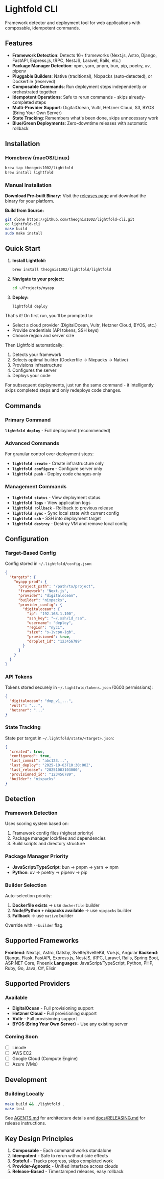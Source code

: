 # Lightfold CLI

Framework detector and deployment tool for web applications with composable, idempotent commands.

## Features

- **Framework Detection**: Detects 16+ frameworks (Next.js, Astro, Django, FastAPI, Express.js, tRPC, NestJS, Laravel, Rails, etc.)
- **Package Manager Detection**: npm, yarn, pnpm, bun, pip, poetry, uv, pipenv
- **Pluggable Builders**: Native (traditional), Nixpacks (auto-detected), or Dockerfile (reserved)
- **Composable Commands**: Run deployment steps independently or orchestrated together
- **Idempotent Operations**: Safe to rerun commands - skips already-completed steps
- **Multi-Provider Support**: DigitalOcean, Vultr, Hetzner Cloud, S3, BYOS (Bring Your Own Server)
- **State Tracking**: Remembers what's been done, skips unnecessary work
- **Blue/Green Deployments**: Zero-downtime releases with automatic rollback

## Installation

### Homebrew (macOS/Linux)

```bash
brew tap theognis1002/lightfold
brew install lightfold
```

### Manual Installation

**Download Pre-built Binary:**
Visit the [releases page](https://github.com/theognis1002/lightfold-cli/releases) and download the binary for your platform.

**Build from Source:**
```bash
git clone https://github.com/theognis1002/lightfold-cli.git
cd lightfold-cli
make build
sudo make install
```

## Quick Start

1. **Install Lightfold:**
   ```bash
   brew install theognis1002/lightfold/lightfold
   ```

2. **Navigate to your project:**
   ```bash
   cd ~/Projects/myapp
   ```

3. **Deploy:**
   ```bash
   lightfold deploy
   ```

That's it! On first run, you'll be prompted to:
- Select a cloud provider (DigitalOcean, Vultr, Hetzner Cloud, BYOS, etc.)
- Provide credentials (API tokens, SSH keys)
- Choose region and server size

Then Lightfold automatically:
1. Detects your framework
2. Selects optimal builder (Dockerfile → Nixpacks → Native)
3. Provisions infrastructure
4. Configures the server
5. Deploys your code

For subsequent deployments, just run the same command - it intelligently skips completed steps and only redeploys code changes.

## Commands

### Primary Command

**`lightfold deploy`** - Full deployment (recommended)

### Advanced Commands

For granular control over deployment steps:

- **`lightfold create`** - Create infrastructure only
- **`lightfold configure`** - Configure server only
- **`lightfold push`** - Deploy code changes only

### Management Commands

- **`lightfold status`** - View deployment status
- **`lightfold logs`** - View application logs
- **`lightfold rollback`** - Rollback to previous release
- **`lightfold sync`** - Sync local state with current config
- **`lightfold ssh`** - SSH into deployment target
- **`lightfold destroy`** - Destroy VM and remove local config

## Configuration

### Target-Based Config

Config stored in `~/.lightfold/config.json`:

```json
{
  "targets": {
    "myapp-prod": {
      "project_path": "/path/to/project",
      "framework": "Next.js",
      "provider": "digitalocean",
      "builder": "nixpacks",
      "provider_config": {
        "digitalocean": {
          "ip": "192.168.1.100",
          "ssh_key": "~/.ssh/id_rsa",
          "username": "deploy",
          "region": "nyc1",
          "size": "s-1vcpu-1gb",
          "provisioned": true,
          "droplet_id": "123456789"
        }
      }
    }
  }
}
```

### API Tokens

Tokens stored securely in `~/.lightfold/tokens.json` (0600 permissions):

```json
{
  "digitalocean": "dop_v1_...",
  "vultr": "...",
  "hetzner": "..."
}
```

### State Tracking

State per target in `~/.lightfold/state/<target>.json`:

```json
{
  "created": true,
  "configured": true,
  "last_commit": "abc123...",
  "last_deploy": "2025-10-03T10:30:00Z",
  "last_release": "20251003103000",
  "provisioned_id": "123456789",
  "builder": "nixpacks"
}
```


## Detection

### Framework Detection
Uses scoring system based on:
1. Framework config files (highest priority)
2. Package manager lockfiles and dependencies
3. Build scripts and directory structure

### Package Manager Priority
- **JavaScript/TypeScript**: bun → pnpm → yarn → npm
- **Python**: uv → poetry → pipenv → pip

### Builder Selection
Auto-selection priority:
1. **Dockerfile exists** → use `dockerfile` builder
2. **Node/Python + nixpacks available** → use `nixpacks` builder
3. **Fallback** → use `native` builder

Override with `--builder` flag.

## Supported Frameworks

**Frontend**: Next.js, Astro, Gatsby, Svelte/SvelteKit, Vue.js, Angular
**Backend**: Django, Flask, FastAPI, Express.js, NestJS, tRPC, Laravel, Rails, Spring Boot, ASP.NET Core, Phoenix
**Languages**: JavaScript/TypeScript, Python, PHP, Ruby, Go, Java, C#, Elixir

## Supported Providers

### Available
- **DigitalOcean** - Full provisioning support
- **Hetzner Cloud** - Full provisioning support
- **Vultr** - Full provisioning support
- **BYOS (Bring Your Own Server)** - Use any existing server

### Coming Soon
- [ ] Linode
- [ ] AWS EC2
- [ ] Google Cloud (Compute Engine)
- [ ] Azure (VMs)

## Development

### Building Locally

```bash
make build && ./lightfold .
make test
```

See [AGENTS.md](AGENTS.md) for architecture details and [docs/RELEASING.md](docs/RELEASING.md) for release instructions.

## Key Design Principles

1. **Composable** - Each command works standalone
2. **Idempotent** - Safe to rerun without side effects
3. **Stateful** - Tracks progress, skips completed work
4. **Provider-Agnostic** - Unified interface across clouds
5. **Release-Based** - Timestamped releases, easy rollback
